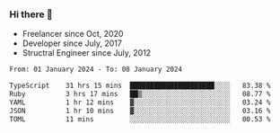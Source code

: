 ### Hi there 👋

- Freelancer since Oct, 2020
- Developer since July, 2017
- Structral Engineer since July, 2012

<!--START_SECTION:waka-->

```txt
From: 01 January 2024 - To: 08 January 2024

TypeScript    31 hrs 15 mins  █████████████████████░░░░   83.38 %
Ruby          3 hrs 17 mins   ██▒░░░░░░░░░░░░░░░░░░░░░░   08.77 %
YAML          1 hr 12 mins    ▓░░░░░░░░░░░░░░░░░░░░░░░░   03.24 %
JSON          1 hr 10 mins    ▓░░░░░░░░░░░░░░░░░░░░░░░░   03.16 %
TOML          11 mins         ░░░░░░░░░░░░░░░░░░░░░░░░░   00.53 %
```

<!--END_SECTION:waka-->
